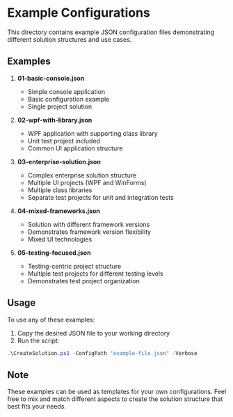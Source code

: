 # Example Configurations

This directory contains example JSON configuration files demonstrating different solution structures and use cases.

## Examples

1. **01-basic-console.json**

   - Simple console application
   - Basic configuration example
   - Single project solution

2. **02-wpf-with-library.json**

   - WPF application with supporting class library
   - Unit test project included
   - Common UI application structure

3. **03-enterprise-solution.json**

   - Complex enterprise solution structure
   - Multiple UI projects (WPF and WinForms)
   - Multiple class libraries
   - Separate test projects for unit and integration tests

4. **04-mixed-frameworks.json**

   - Solution with different framework versions
   - Demonstrates framework version flexibility
   - Mixed UI technologies

5. **05-testing-focused.json**
   - Testing-centric project structure
   - Multiple test projects for different testing levels
   - Demonstrates test project organization

## Usage

To use any of these examples:

1. Copy the desired JSON file to your working directory
2. Run the script:

```powershell
.\CreateSolution.ps1 -ConfigPath "example-file.json" -Verbose
```

## Note

These examples can be used as templates for your own configurations. Feel free to mix and match different aspects to create the solution structure that best fits your needs.
